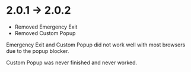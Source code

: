 # 2.0.1 -> 2.0.2
* Removed Emergency Exit
* Removed Custom Popup

Emergency Exit and Custom Popup did not work well with most browsers due to the popup blocker.

Custom Popup was never finished and never worked.
